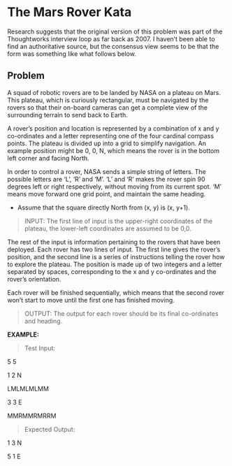 # The Mars Rover Kata
Research suggests that the original version of this problem was part of the Thoughtworks interview loop as far back as 2007. I haven’t been able to find an authoritative source, but the consensus view seems to be that the form was something like what follows below.

## Problem
A squad of robotic rovers are to be landed by NASA on a plateau on Mars. This plateau, which is curiously rectangular, must be navigated by the rovers so that their on-board cameras can get a complete view of the surrounding terrain to send back to Earth.

A rover’s position and location is represented by a combination of x and y co-ordinates and a letter representing one of the four cardinal compass points. The plateau is divided up into a grid to simplify navigation. An example position might be 0, 0, N, which means the rover is in the bottom left corner and facing North.

In order to control a rover, NASA sends a simple string of letters. The possible letters are ‘L’, ‘R’ and ‘M’. ‘L’ and ‘R’ makes the rover spin 90 degrees left or right respectively, without moving from its current spot. ‘M’ means move forward one grid point, and maintain the same heading.

* Assume that the square directly North from (x, y) is (x, y+1).

> INPUT:
The first line of input is the upper-right coordinates of the plateau, the lower-left coordinates are assumed to be 0,0.

The rest of the input is information pertaining to the rovers that have been deployed. Each rover has two lines of input. The first line gives the rover’s position, and the second line is a series of instructions telling the rover how to explore the plateau. The position is made up of two integers and a letter separated by spaces, corresponding to the x and y co-ordinates and the rover’s orientation.

Each rover will be finished sequentially, which means that the second rover won’t start to move until the first one has finished moving.

> OUTPUT:
The output for each rover should be its final co-ordinates and heading.

__EXAMPLE:__
> Test Input:

5 5

1 2 N

LMLMLMLMM

3 3 E

MMRMMRMRRM

> Expected Output:

1 3 N

5 1 E
